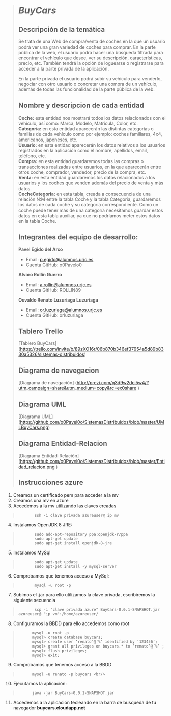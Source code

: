 > # ***BuyCars***
>
> ## Descripción de la temática
> Se trata de una Web de compra/venta de coches en la que un usuario podrá ver una gran variedad de coches para comprar. En la parte pública de la web, el usuario podrá hacer una búsqueda filtrada para encontrar el vehículo que desee, ver su descripción, características, precio, etc. También tendrá la opción de loguearse o registrarse para acceder a la parte privada de la aplicación.
>
> En la parte privada el usuario podrá subir su vehículo para venderlo, negociar con otro usuario o concretar una compra de un vehículo, además de todas las funcionalidad de la parte pública de la web.
>
> ## Nombre y descripcion de cada entidad
> **Coche:** esta entidad nos mostrará todos los datos relacionados con el vehículo, así como: Marca, Modelo, Matricula, Color, etc.<br/>
> **Categoría:** en esta entidad aparecerán las distintas categorías o familias de cada vehículo como por ejemplo: coches familiares, 4x4, americanos, japoneses, etc.<br/>
>**Usuario:** en esta entidad aparecerán los datos relativos a los usuarios registrados en la aplicación como el nombre, apellidos, email, teléfono, etc.<br/>
> **Compra:** en esta entidad guardaremos todas las compras o transacciones realizadas entre usuarios, en la que aparecerán entre otros coche, comprador, vendedor, precio de la compra, etc.<br/>
> **Venta:** en esta entidad guardaremos los datos relacionados a los usuarios y los coches que venden además del precio de venta y más datos.<br/>
> **CocheCategoria:** en esta tabla, creada a consecuencia de una relación N:M entre la tabla Coche y la tabla Categoria, guardaremos los datos de cada coche y su categoría correspondiente. Como un coche puede tener más de una categoría necesitamos guardar estos datos en esta tabla auxiliar, ya que no podríamos meter estos datos en la tabla Coche.<br/>
> 
> ## Integrantes del equipo de desarrollo:
> **Pavel Egido del Arco**<br/>
>   * Email: p.egido@alumnos.urjc.es<br/>
>   * Cuenta GitHub: o0Pavelo0 <br/>
>   
>**Alvaro Rollin Guerro**<br/>
>   * Email:	a.rollin@alumnos.urjc.es<br/>
>   * Cuenta GitHub: ROLLIN89 <br/>
>   
>**Osvaldo Renato	Luzuriaga Luzuriaga**<br/>
>   * Email: or.luzuriaga@alumnos.urjc.es <br/>
>   * Cuenta GitHub: orluzuriaga <br/>
>
> ## Tablero Trello
>  [Tablero BuyCars] (https://trello.com/invite/b/89zXO16r/06b870b346ef37954a5d89b8330a5326/sistemas-distribuidos)
>
> ## Diagrama de navegacion
>  [Diagrama de navegación] (http://prezi.com/q3d9w2dci5w4/?utm_campaign=share&utm_medium=copy&rc=ex0share   )
>
>
> ## Diagrama UML
> [Diagrama UML] (https://github.com/o0Pavel0o/SistemasDistribuidos/blob/master/UMLBuyCars.png)
>
>## Diagrama Entidad-Relacion
> [Diagrama Entidad-Relación] (https://github.com/o0Pavel0o/SistemasDistribuidos/blob/master/Entidad_relacion.png )
>
>## Instrucciones azure
1. Creamos un certificado pem para acceder a la mv
2. Creamos una mv en azure
3. Accedemos a la mv utilizando las claves creadas<br/>
>            ssh -i clave privada azureuser@ ip mv
4. Instalamos OpenJDK 8 JRE: <br/>
>            sudo add-apt-repository ppa:openjdk-r/ppa 
>            sudo apt-get update 
>            sudo apt-get install openjdk-8-jre 
 5. Instalamos MySql<br/>
>            sudo apt-get update
>            sudo apt-get install -y mysql-server
 6. Comprobamos que tenemos acceso a MySql:<br/>
>            mysql -u root -p
 7. Subimos el .jar para ello utilizamos la clave privada, escribiremos la siguiente secuencia<br/>
>            scp -i "clave privada azure" BuyCars-0.0.1-SNAPSHOT.jar azureuser@ "ip vm":/home/azureuser/ 
 8. Configuramos la BBDD para ello accedemos como root <br/>
>           mysql -u root -p 
>           mysql> create database buycars; 
>           mysql> create user ‘renato’@’%’ identified by ‘123456’; 
>           mysql> grant all privileges on buycars.* to ‘renato’@’%’ ;
>           mysql> flush privileges;
>           mysql> exit; 
 9. Comprobamos que tenemos acceso a la BBDD <br/>
>           mysql -u renato -p buycars <br/>
10. Ejecutamos la aplicación: 
>           java -jar BuyCars-0.0.1-SNAPSHOT.jar 
11. Accedemos a la aplicación tecleando en la barra de busqueda de tu navegador **buycars.cloudapp.net**
>
>  
